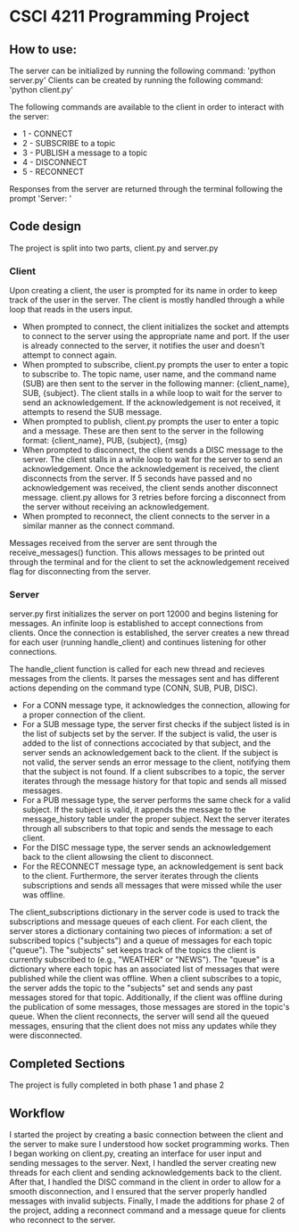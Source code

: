 # CSCI 4211 Programming Project

## How to use:
The server can be initialized by running the following command: 'python server.py'
Clients can be created by running the following command: 'python client.py'

The following commands are available to the client in order to interact with the server:
* 1 - CONNECT
* 2 - SUBSCRIBE to a topic
* 3 - PUBLISH a message to a topic
* 4 - DISCONNECT
* 5 - RECONNECT

Responses from the server are returned through the terminal following the prompt 'Server: '

## Code design
The project is split into two parts, client.py and server.py

### Client
Upon creating a client, the user is prompted for its name in order to keep track of the user in the server. The client is mostly handled through a while loop that reads in the users input.
* When prompted to connect, the client initializes the socket and attempts to connect to the server using the appropriate name and port. If the user is already connected to the server, it notifies the user and doesn't attempt to connect again. 
* When prompted to subscribe, client.py prompts the user to enter a topic to subscribe to. The topic name, user name, and the command name (SUB) are then sent to the server in the following manner: {client_name}, SUB, {subject}. The client stalls in a while loop to wait for the server to send an acknowledgement. If the acknowledgement is not received, it attempts to resend the SUB message.
* When prompted to publish, client.py prompts the user to enter a topic and a message. These are then sent to the server in the following format: {client_name}, PUB, {subject}, {msg}
* When prompted to disconnect, the client sends a DISC message to the server. The client stalls in a while loop to wait for the server to send an acknowledgement. Once the acknowledgement is received, the client disconnects from the server. If 5 seconds have passed and no acknowledgement was received, the client sends another disconnect message. client.py allows for 3 retries before forcing a disconnect from the server without receiving an acknowledgement.
* When prompted to reconnect, the client connects to the server in a similar manner as the connect command. 

Messages received from the server are sent through the receive_messages() function. This allows messages to be printed out through the terminal and for the client to set the acknowledgement received flag for disconnecting from the server.


### Server
server.py first initializes the server on port 12000 and begins listening for messages. An infinite loop is established to accept connections from clients. Once the connection is established, the server creates a new thread for each user (running handle_client) and continues listening for other connections. 

The handle_client function is called for each new thread and recieves messages from the clients. It parses the messages sent and has different actions depending on the command type (CONN, SUB, PUB, DISC).
* For a CONN message type, it acknowledges the connection, allowing for a proper connection of the client. 
* For a SUB message type, the server first checks if the subject listed is in the list of subjects set by the server. If the subject is valid, the user is added to the list of connections accociated by that subject, and the server sends an acknowledgement back to the client. If the subject is not valid, the server sends an error message to the client, notifying them that the subject is not found. If a client subscribes to a topic, the server iterates through the message history for that topic and sends all missed messages.  
* For a PUB message type, the server performs the same check for a valid subject. If the subject is valid, it appends the message to the message_history table under the proper subject. Next the server iterates through all subscribers to that topic and sends the message to each client. 
* For the DISC message type, the server sends an acknowledgement back to the client allowsing the client to disconnect.
* For the RECONNECT message type, an acknowledgement is sent back to the client. Furthermore, the server iterates through the clients subscriptions and sends all messages that were missed while the user was offline. 

The client_subscriptions dictionary in the server code is used to track the subscriptions and message queues of each client. For each client, the server stores a dictionary containing two pieces of information: a set of subscribed topics ("subjects") and a queue of messages for each topic ("queue"). The "subjects" set keeps track of the topics the client is currently subscribed to (e.g., "WEATHER" or "NEWS"). The "queue" is a dictionary where each topic has an associated list of messages that were published while the client was offline. When a client subscribes to a topic, the server adds the topic to the "subjects" set and sends any past messages stored for that topic. Additionally, if the client was offline during the publication of some messages, those messages are stored in the topic's queue. When the client reconnects, the server will send all the queued messages, ensuring that the client does not miss any updates while they were disconnected.

## Completed Sections
The project is fully completed in both phase 1 and phase 2

## Workflow
I started the project by creating a basic connection between the client and the server to make sure I understood how socket programming works. Then I began working on client.py, creating an interface for user input and sending messages to the server. Next, I handled the server creating new threads for each client and sending acknowledgements back to the client. After that, I handled the DISC command in the client in order to allow for a smooth disconnection, and I ensured that the server properly handled messages with invalid subjects. Finally, I made the additions for phase 2 of the project, adding a reconnect command and a message queue for clients who reconnect to the server.